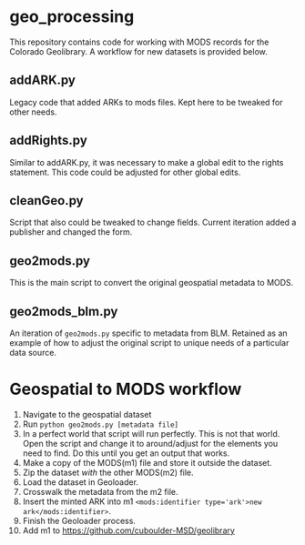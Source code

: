 # geo_processing

This repository contains code for working with MODS records for the Colorado Geolibrary. A workflow for new datasets is provided below.

## addARK.py

Legacy code that added ARKs to mods files. Kept here to be tweaked for other needs.

## addRights.py

Similar to addARK.py, it was necessary to make a global edit to the rights statement. This code could be adjusted for other global edits.

## cleanGeo.py

Script that also could be tweaked to change fields. Current iteration added a publisher and changed the form.

## geo2mods.py

This is the main script to convert the original geospatial metadata to MODS.

## geo2mods_blm.py

An iteration of `geo2mods.py` specific to metadata from BLM. Retained as an example of how to adjust the original script to unique needs of a particular data source.


# Geospatial to MODS workflow

1. Navigate to the geospatial dataset
2. Run `python geo2mods.py [metadata file]`
3. In a perfect world that script will run perfectly. This is not that world. Open the script and change it to around/adjust for the elements you need to find. 
Do this until you get an output that works.
4. Make a copy of the MODS(m1) file and store it outside the dataset.
5. Zip the dataset *with* the other MODS(m2) file.
6. Load the dataset in Geoloader. 
7. Crosswalk the metadata from the m2 file.
8. Insert the minted ARK into m1 `<mods:identifier type='ark'>new ark</mods:identifier>`.
9. Finish the Geoloader process.
10. Add m1 to https://github.com/cuboulder-MSD/geolibrary
